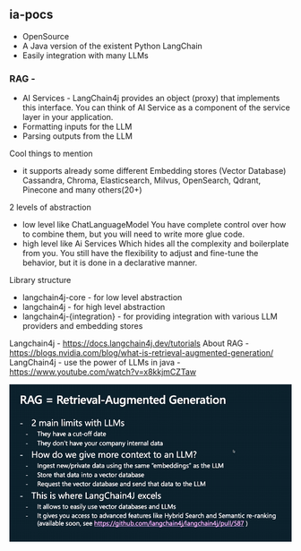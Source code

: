 ## ia-pocs

 - OpenSource
 - A Java version of the existent Python LangChain
 - Easily integration with many LLMs
### RAG - 
- AI Services - LangChain4j provides an object (proxy) that implements this interface. 
You can think of AI Service as a component of the service layer in your application.
- Formatting inputs for the LLM
- Parsing outputs from the LLM

Cool things to mention
- it supports already some different Embedding stores (Vector Database)
  Cassandra, Chroma, Elasticsearch, Milvus, OpenSearch, Qdrant, Pinecone and many others(20+)

2 levels of abstraction

- low level like ChatLanguageModel
  You have complete control over how to combine them, but you will need to write more glue code.
- high level like Ai Services
  Which hides all the complexity and boilerplate from you. You still have the flexibility to adjust and fine-tune the behavior, but it is done in a declarative manner.

Library structure
- langchain4j-core  		- for low level abstraction
- langchain4j 				- for high level abstraction
- langchain4j-{integration} - for providing integration with various LLM providers and embedding stores

Langchain4j - https://docs.langchain4j.dev/tutorials
About RAG - https://blogs.nvidia.com/blog/what-is-retrieval-augmented-generation/
LangChain4j - use the power of LLMs in java - https://www.youtube.com/watch?v=x8kkjmCZTaw

![img.png](img.png)